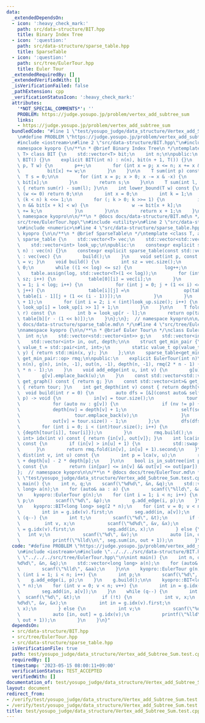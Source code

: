 ```yaml
---
data:
  _extendedDependsOn:
  - icon: ':heavy_check_mark:'
    path: src/data-structure/BIT.hpp
    title: Binary Index Tree
  - icon: ':question:'
    path: src/data-structure/sparse_table.hpp
    title: SparseTable
  - icon: ':question:'
    path: src/tree/EulerTour.hpp
    title: Euler Tour
  _extendedRequiredBy: []
  _extendedVerifiedWith: []
  _isVerificationFailed: false
  _pathExtension: cpp
  _verificationStatusIcon: ':heavy_check_mark:'
  attributes:
    '*NOT_SPECIAL_COMMENTS*': ''
    PROBLEM: https://judge.yosupo.jp/problem/vertex_add_subtree_sum
    links:
    - https://judge.yosupo.jp/problem/vertex_add_subtree_sum
  bundledCode: "#line 1 \"test/yosupo_judge/data_structure/Vertex_add_Subtree_Sum.test.cpp\"\
    \n#define PROBLEM \"https://judge.yosupo.jp/problem/vertex_add_subtree_sum\"\n\
    #include <iostream>\n#line 2 \"src/data-structure/BIT.hpp\"\n#include <vector>\n\
    namespace kyopro {\n/**\n * @brief Binary Index Tree\n */\ntemplate <typename\
    \ T> class BIT {\n    std::vector<T> bit;\n    int n;\n\npublic:\n    explicit\
    \ BIT() {}\n    explicit BIT(int n) : n(n), bit(n + 1, T()) {}\n    void add(int\
    \ p, T w) {\n        p++;\n        for (int x = p; x <= n; x += x & -x) {\n  \
    \          bit[x] += w;\n        }\n    }\n\n    T sum(int p) const {\n      \
    \  T s = 0;\n\n        for (int x = p; x > 0; x -= x & -x) {\n            s +=\
    \ bit[x];\n        }\n        return s;\n    }\n\n    T sum(int l, int r) const\
    \ { return sum(r) - sum(l); }\n\n    int lower_bound(T w) const {\n        if\
    \ (w <= 0) return 0;\n\n        int x = 0;\n        int k = 1;\n        while\
    \ (k < n) k <<= 1;\n        for (; k > 0; k >>= 1) {\n            if (x + k <=\
    \ n && bit[x + k] < w) {\n                w -= bit[x + k];\n                x\
    \ += k;\n            }\n        }\n\n        return x + 1;\n    }\n};\n};  //\
    \ namespace kyopro\n\n/**\n * @docs docs/data-structure/BIT.md\n */\n#line 2 \"\
    src/tree/EulerTour.hpp\"\n#include <utility>\n#line 2 \"src/data-structure/sparse_table.hpp\"\
    \n#include <numeric>\n#line 4 \"src/data-structure/sparse_table.hpp\"\nnamespace\
    \ kyopro {\n\n/**\n * @brief SparseTable\n */\ntemplate <class T, auto op> class\
    \ sparse_table {\n    std::vector<T> vec;\n    std::vector<std::vector<T>> table;\n\
    \    std::vector<int> look_up;\n\npublic:\n    constexpr explicit sparse_table(int\
    \ n) : vec(n) {}\n    constexpr explicit sparse_table(const std::vector<T>& vec)\
    \ : vec(vec) {\n        build();\n    }\n    void set(int p, const T& v) { vec[p]\
    \ = v; }\n    void build() {\n        int sz = vec.size();\n        int log =\
    \ 0;\n        while ((1 << log) <= sz) {\n            log++;\n        }\n    \
    \    table.assign(log, std::vector<T>(1 << log));\n        for (int i = 0; i <\
    \ sz; i++) {\n            table[0][i] = vec[i];\n        }\n        for (int i\
    \ = 1; i < log; i++) {\n            for (int j = 0; j + (1 << i) <= (1 << log);\
    \ j++) {\n                table[i][j] =\n                    op(table[i - 1][j],\
    \ table[i - 1][j + (1 << (i - 1))]);\n            }\n        }\n        look_up.resize(sz\
    \ + 1);\n        for (int i = 2; i < (int)look_up.size(); i++) {\n           \
    \ look_up[i] = look_up[i >> 1] + 1;\n        }\n    }\n\n    T fold(int l, int\
    \ r) const {\n        int b = look_up[r - l];\n        return op(table[b][l],\
    \ table[b][r - (1 << b)]);\n    }\n};\n};  // namespace kyopro\n\n/**\n * @docs\
    \ docs/data-structure/sparse_table.md\n */\n#line 4 \"src/tree/EulerTour.hpp\"\
    \nnamespace kyopro {\n\n/**\n * @brief Euler Tour\n */\nclass EulerTour {\n  \
    \  int n;\n    std::vector<std::vector<int>> g;\n    std::vector<int> tour;\n\
    \    std::vector<int> in, out, depth;\n\n    struct get_min_pair {\n        using\
    \ value_t = std::pair<int, int>;\n        static value_t op(value_t x, value_t\
    \ y) { return std::min(x, y); }\n    };\n\n    sparse_table<get_min_pair::value_t,\
    \ get_min_pair::op> rmq;\n\npublic:\n    explicit EulerTour(int n)\n        :\
    \ n(n), g(n), in(n, -1), out(n, -1), depth(n, -1), rmq(2 * n - 1) {\n        tour.reserve(2\
    \ * n - 1);\n    }\n    void add_edge(int u, int v) {\n        g[u].emplace_back(v);\n\
    \        g[v].emplace_back(u);\n    }\n    const std::vector<std::vector<int>>&\
    \ get_graph() const { return g; }\n    const std::vector<int>& get_tour() const\
    \ { return tour; }\n    int get_depth(int v) const { return depth[v]; }\n\n  \
    \  void build(int r = 0) {\n        auto dfs = [&](const auto& self, int v, int\
    \ p) -> void {\n            in[v] = tour.size();\n            tour.emplace_back(v);\n\
    \            for (auto nv : g[v]) {\n                if (nv != p) {\n        \
    \            depth[nv] = depth[v] + 1;\n                    self(self, nv, v);\n\
    \                    tour.emplace_back(v);\n                }\n            }\n\
    \            out[v] = tour.size() - 1;\n        };\n        dfs(dfs, r, -1);\n\
    \        for (int i = 0; i < (int)tour.size(); i++) {\n            rmq.set(i,\
    \ {depth[tour[i]], tour[i]});\n        }\n        rmq.build();\n    }\n\n    std::pair<int,\
    \ int> idx(int v) const { return {in[v], out[v]}; }\n    int lca(int v, int u)\
    \ const {\n        if (in[v] > in[u] + 1) {\n            std::swap(u, v);\n  \
    \      }\n        return rmq.fold(in[v], in[u] + 1).second;\n    }\n\n    int\
    \ dist(int v, int u) const {\n        int p = lca(v, u);\n        return depth[v]\
    \ + depth[u] - 2 * depth[p];\n    }\n\n    bool is_in_subtree(int par, int v)\
    \ const {\n        return (in[par] <= in[v] && out[v] <= out[par]);\n    }\n};\n\
    };  // namespace kyopro\n\n/**\n * @docs docs/tree/EulerTour.md\n */\n#line 5\
    \ \"test/yosupo_judge/data_structure/Vertex_add_Subtree_Sum.test.cpp\"\n\nint\
    \ main() {\n    int n, q;\n    scanf(\"%d%d\", &n, &q);\n    std::vector<long\
    \ long> a(n);\n    for (auto& aa : a) {\n        scanf(\"%lld\", &aa);\n    }\n\
    \n    kyopro::EulerTour g(n);\n    for (int i = 1; i < n; i++) {\n        int\
    \ p;\n        scanf(\"%d\", &p);\n        g.add_edge(i, p);\n    }\n    g.build();\n\
    \n    kyopro::BIT<long long> seg(2 * n);\n    for (int v = 0; v < n; v++) {\n\
    \        int in = g.idx(v).first;\n        seg.add(in, a[v]);\n    }\n    while\
    \ (q--) {\n        int t;\n        scanf(\"%d\", &t);\n        if (!t) {\n   \
    \         int v, x;\n            scanf(\"%d%d\", &v, &x);\n            int in\
    \ = g.idx(v).first;\n            seg.add(in, x);\n        } else {\n         \
    \   int v;\n            scanf(\"%d\", &v);\n            auto [in, out] = g.idx(v);\n\
    \            printf(\"%lld\\n\", seg.sum(in, out + 1));\n        }\n    }\n}\n"
  code: "#define PROBLEM \"https://judge.yosupo.jp/problem/vertex_add_subtree_sum\"\
    \n#include <iostream>\n#include \"../../../src/data-structure/BIT.hpp\"\n#include\
    \ \"../../../src/tree/EulerTour.hpp\"\n\nint main() {\n    int n, q;\n    scanf(\"\
    %d%d\", &n, &q);\n    std::vector<long long> a(n);\n    for (auto& aa : a) {\n\
    \        scanf(\"%lld\", &aa);\n    }\n\n    kyopro::EulerTour g(n);\n    for\
    \ (int i = 1; i < n; i++) {\n        int p;\n        scanf(\"%d\", &p);\n    \
    \    g.add_edge(i, p);\n    }\n    g.build();\n\n    kyopro::BIT<long long> seg(2\
    \ * n);\n    for (int v = 0; v < n; v++) {\n        int in = g.idx(v).first;\n\
    \        seg.add(in, a[v]);\n    }\n    while (q--) {\n        int t;\n      \
    \  scanf(\"%d\", &t);\n        if (!t) {\n            int v, x;\n            scanf(\"\
    %d%d\", &v, &x);\n            int in = g.idx(v).first;\n            seg.add(in,\
    \ x);\n        } else {\n            int v;\n            scanf(\"%d\", &v);\n\
    \            auto [in, out] = g.idx(v);\n            printf(\"%lld\\n\", seg.sum(in,\
    \ out + 1));\n        }\n    }\n}"
  dependsOn:
  - src/data-structure/BIT.hpp
  - src/tree/EulerTour.hpp
  - src/data-structure/sparse_table.hpp
  isVerificationFile: true
  path: test/yosupo_judge/data_structure/Vertex_add_Subtree_Sum.test.cpp
  requiredBy: []
  timestamp: '2023-05-15 08:00:11+09:00'
  verificationStatus: TEST_ACCEPTED
  verifiedWith: []
documentation_of: test/yosupo_judge/data_structure/Vertex_add_Subtree_Sum.test.cpp
layout: document
redirect_from:
- /verify/test/yosupo_judge/data_structure/Vertex_add_Subtree_Sum.test.cpp
- /verify/test/yosupo_judge/data_structure/Vertex_add_Subtree_Sum.test.cpp.html
title: test/yosupo_judge/data_structure/Vertex_add_Subtree_Sum.test.cpp
---
```

